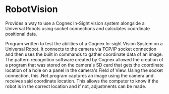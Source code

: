 # RobotVision
Provides a way to use a Cognex In-Sight vision system alongside a Universal Robots using socket connections and calculates coordinate positional data.

Program written to test the abilities of a Cognex In-sight Vision System on a Universal Robot. It connects to the camera via TCP/IP socket connection and then uses the built in commands to gather coordinate data of an image. The pattern recognition software created by Cognex allowed the creation of a program that was stored on the camera's SD card that gets the coordinate location of a hole on a panel in the camera's Field of View. Using the socket connection, this .Net program captures an image using the camera and receives said coordinate location. This allows the computer to know if the robot is in the correct location and if not, adjustments can be made.
